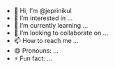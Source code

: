 - 👋 Hi, I’m @jeprinikul
- 👀 I’m interested in ...
- 🌱 I’m currently learning ...
- 💞️ I’m looking to collaborate on ...
- 📫 How to reach me ...
- 😄 Pronouns: ...
- ⚡ Fun fact: ...

<!---
jeprinikul/jeprinikul is a ✨ special ✨ repository because its `README.md` (this file) appears on your GitHub profile.
You can click the Preview link to take a look at your changes.
--->
